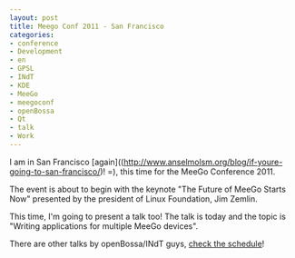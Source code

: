 ```yaml
---
layout: post
title: Meego Conf 2011 - San Francisco
categories:
- conference
- Development
- en
- GPSL
- INdT
- KDE
- MeeGo
- meegoconf
- openBossa
- Qt
- talk
- Work
---
```

I am in San Francisco [again]((http://www.anselmolsm.org/blog/if-youre-going-to-san-francisco/)! =), this time for the MeeGo Conference 2011.

The event is about to begin with the keynote "The Future of MeeGo Starts Now" presented by the president of Linux Foundation, Jim Zemlin.

This time, I'm going to present a talk too! The talk is today and the topic is "Writing applications for multiple MeeGo devices".

There are other talks by openBossa/INdT guys, [check the schedule](http://sf2011.meego.com/program/session-schedule)!

